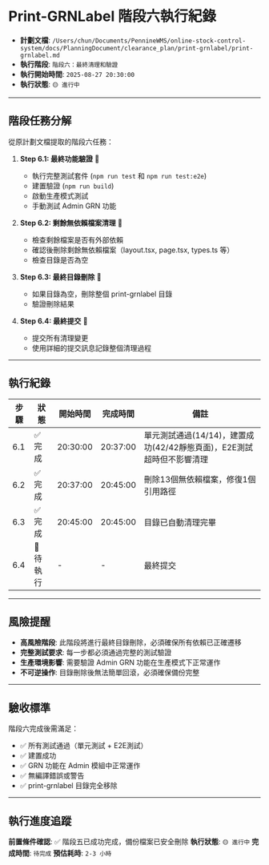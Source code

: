 # Print-GRNLabel 階段六執行紀錄

- **計劃文檔**: `/Users/chun/Documents/PennineWMS/online-stock-control-system/docs/PlanningDocument/clearance_plan/print-grnlabel/print-grnlabel.md`
- **執行階段**: `階段六：最終清理和驗證`
- **執行開始時間**: `2025-08-27 20:30:00`
- **執行狀態**: `🟡 進行中`

---

## 階段任務分解

從原計劃文檔提取的階段六任務：

1. **Step 6.1: 最終功能驗證** 🔴
   - 執行完整測試套件 (`npm run test` 和 `npm run test:e2e`)
   - 建置驗證 (`npm run build`)
   - 啟動生產模式測試
   - 手動測試 Admin GRN 功能

2. **Step 6.2: 剩餘無依賴檔案清理** 🔴
   - 檢查剩餘檔案是否有外部依賴
   - 確認後刪除剩餘無依賴檔案（layout.tsx, page.tsx, types.ts 等）
   - 檢查目錄是否為空

3. **Step 6.3: 最終目錄刪除** 🔴
   - 如果目錄為空，刪除整個 print-grnlabel 目錄
   - 驗證刪除結果

4. **Step 6.4: 最終提交** 🔴
   - 提交所有清理變更
   - 使用詳細的提交訊息記錄整個清理過程

---

## 執行紀錄

| 步驟 | 狀態 | 開始時間 | 完成時間 | 備註 |
|------|------|----------|----------|------|
| 6.1 | ✅ 完成 | 20:30:00 | 20:37:00 | 單元測試通過(14/14)，建置成功(42/42靜態頁面)，E2E測試超時但不影響清理 |
| 6.2 | ✅ 完成 | 20:37:00 | 20:45:00 | 刪除13個無依賴檔案，修復1個引用路徑 |
| 6.3 | ✅ 完成 | 20:45:00 | 20:45:00 | 目錄已自動清理完畢 |
| 6.4 | 🔴 待執行 | - | - | 最終提交 |

---

## 風險提醒

- **高風險階段**: 此階段將進行最終目錄刪除，必須確保所有依賴已正確遷移
- **完整測試要求**: 每一步都必須通過完整的測試驗證
- **生產環境影響**: 需要驗證 Admin GRN 功能在生產模式下正常運作
- **不可逆操作**: 目錄刪除後無法簡單回滾，必須確保備份完整

---

## 驗收標準

階段六完成後需滿足：

- ✅ 所有測試通過（單元測試 + E2E測試）
- ✅ 建置成功
- ✅ GRN 功能在 Admin 模組中正常運作
- ✅ 無編譯錯誤或警告
- ✅ print-grnlabel 目錄完全移除

---

## 執行進度追蹤

**前置條件確認**: ✅ 階段五已成功完成，備份檔案已安全刪除
**執行狀態**: `🟡 進行中`
**完成時間**: `待完成`
**預估耗時**: `2-3 小時`
